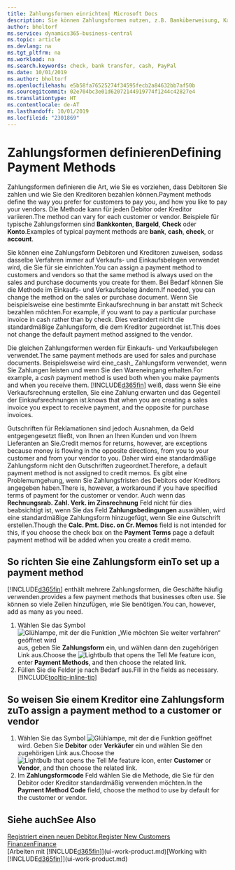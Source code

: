 ```yaml
---
title: Zahlungsformen einrichten| Microsoft Docs
description: Sie können Zahlungsformen nutzen, z.B. Banküberweisung, Kasse oder Paypal, um festzulegen, wie eine Rechnung bezahlt wird.
author: bholtorf
ms.service: dynamics365-business-central
ms.topic: article
ms.devlang: na
ms.tgt_pltfrm: na
ms.workload: na
ms.search.keywords: check, bank transfer, cash, PayPal
ms.date: 10/01/2019
ms.author: bholtorf
ms.openlocfilehash: e5b58fa76525274f34595fecb2a84632bb7af50b
ms.sourcegitcommit: 02e704bc3e01d62072144919774f1244c42827e4
ms.translationtype: HT
ms.contentlocale: de-AT
ms.lasthandoff: 10/01/2019
ms.locfileid: "2301869"
---
```

# <a name="defining-payment-methods"></a><span data-ttu-id="37b69-103">Zahlungsformen definieren</span><span class="sxs-lookup"><span data-stu-id="37b69-103">Defining Payment Methods</span></span>
<span data-ttu-id="37b69-104">Zahlungsformen definieren die Art, wie Sie es vorziehen, dass Debitoren Sie zahlen und wie Sie den Kreditoren bezahlen können.</span><span class="sxs-lookup"><span data-stu-id="37b69-104">Payment methods define the way you prefer for customers to pay you, and how you like to pay your vendors.</span></span> <span data-ttu-id="37b69-105">Die Methode kann für jeden Debitor oder Kreditor variieren.</span><span class="sxs-lookup"><span data-stu-id="37b69-105">The method can vary for each customer or vendor.</span></span> <span data-ttu-id="37b69-106">Beispiele für typische Zahlungsformen sind **Bankkonten**, **Bargeld**, **Check** oder **Konto**.</span><span class="sxs-lookup"><span data-stu-id="37b69-106">Examples of typical payment methods are **bank**, **cash**, **check**, or **account**.</span></span>

<span data-ttu-id="37b69-107">Sie können eine Zahlungsform Debitoren und Kreditoren zuweisen, sodass dasselbe Verfahren  immer auf Verkaufs- und Einkaufsbelegen verwendet wird, die Sie für sie einrichten.</span><span class="sxs-lookup"><span data-stu-id="37b69-107">You can assign a payment method to customers and vendors so that the same method is always used on the sales and purchase documents you create for them.</span></span> <span data-ttu-id="37b69-108">Bei Bedarf können Sie die Methode im Einkaufs- und Verkaufsbeleg ändern.</span><span class="sxs-lookup"><span data-stu-id="37b69-108">If needed, you can change the method on the sales or purchase document.</span></span> <span data-ttu-id="37b69-109">Wenn Sie beispielsweise eine bestimmte Einkaufsrechnung in bar anstatt mit Scheck bezahlen möchten.</span><span class="sxs-lookup"><span data-stu-id="37b69-109">For example, if you want to pay a particular purchase invoice in cash rather than by check.</span></span> <span data-ttu-id="37b69-110">Dies verändert nicht die standardmäßige Zahlungsform, die dem Kreditor zugeordnet ist.</span><span class="sxs-lookup"><span data-stu-id="37b69-110">This does not change the default payment method assigned to the vendor.</span></span>

<span data-ttu-id="37b69-111">Die gleichen Zahlungsformen werden für Einkaufs- und Verkaufsbelegen verwendet.</span><span class="sxs-lookup"><span data-stu-id="37b69-111">The same payment methods are used for sales and purchase documents.</span></span> <span data-ttu-id="37b69-112">Beispielsweise wird eine_cash_ Zahlungsform verwendet, wenn Sie Zahlungen leisten und wenn Sie den Wareneingang erhalten.</span><span class="sxs-lookup"><span data-stu-id="37b69-112">For example, a _cash_ payment method is used both when you make payments and when you receive them.</span></span> [!INCLUDE[d365fin](includes/d365fin_md.md)] <span data-ttu-id="37b69-113">weiß, dass wenn Sie eine Verkaufsrechnung erstellen, Sie eine Zahlung erwarten und das Gegenteil der Einkaufsrechnungen ist.</span><span class="sxs-lookup"><span data-stu-id="37b69-113">knows that when you are creating a sales invoice you expect to receive payment, and the opposite for purchase invoices.</span></span>

<span data-ttu-id="37b69-114">Gutschriften für Reklamationen sind jedoch Ausnahmen, da Geld entgegengesetzt fließt, von Ihnen an Ihren Kunden und von Ihrem Lieferanten an Sie.</span><span class="sxs-lookup"><span data-stu-id="37b69-114">Credit memos for returns, however, are exceptions because money is flowing in the opposite directions, from you to your customer and from your vendor to you.</span></span> <span data-ttu-id="37b69-115">Daher wird eine standardmäßige Zahlungsform nicht den Gutschriften zugeordnet.</span><span class="sxs-lookup"><span data-stu-id="37b69-115">Therefore, a default payment method is not assigned to credit memos.</span></span> <span data-ttu-id="37b69-116">Es gibt eine Problemumgehung, wenn Sie Zahlungsfristen des Debitors oder Kreditors angegeben haben.</span><span class="sxs-lookup"><span data-stu-id="37b69-116">There is, however, a workaround if you have specified terms of payment for the customer or vendor.</span></span> <span data-ttu-id="37b69-117">Auch wenn das **Rechnungsrab. Zahl. Verk. im Zinsrechnung** Feld nicht für dies beabsichtigt ist, wenn Sie das Feld **Zahlungsbedingungen** auswählen, wird eine standardmäßige Zahlungsform hinzugefügt, wenn Sie eine Gutschrift erstellen.</span><span class="sxs-lookup"><span data-stu-id="37b69-117">Though the **Calc. Pmt. Disc. on Cr. Memos** field is not intended for this, if you choose the check box on the **Payment Terms** page a default payment method will be added when you create a credit memo.</span></span>

## <a name="to-set-up-a-payment-method"></a><span data-ttu-id="37b69-118">So richten Sie eine Zahlungsform ein</span><span class="sxs-lookup"><span data-stu-id="37b69-118">To set up a payment method</span></span>
[!INCLUDE[d365fin](includes/d365fin_md.md)] <span data-ttu-id="37b69-119">enthält mehrere Zahlungsformen, die Geschäfte häufig verwenden.</span><span class="sxs-lookup"><span data-stu-id="37b69-119">provides a few payment methods that businesses often use.</span></span> <span data-ttu-id="37b69-120">Sie können so viele Zeilen hinzufügen, wie Sie benötigen.</span><span class="sxs-lookup"><span data-stu-id="37b69-120">You can, however, add as many as you need.</span></span>

1. <span data-ttu-id="37b69-121">Wählen Sie das Symbol ![Glühlampe, mit der die Funktion „Wie möchten Sie weiter verfahren“ geöffnet wird](media/ui-search/search_small.png "Wie möchten Sie weiter verfahren?") aus, geben Sie **Zahlungsform** ein, und wählen dann den zugehörigen Link aus.</span><span class="sxs-lookup"><span data-stu-id="37b69-121">Choose the ![Lightbulb that opens the Tell Me feature](media/ui-search/search_small.png "Tell me what you want to do") icon, enter **Payment Methods**, and then choose the related link.</span></span>
2. <span data-ttu-id="37b69-122">Füllen Sie die Felder je nach Bedarf aus.</span><span class="sxs-lookup"><span data-stu-id="37b69-122">Fill in the fields as necessary.</span></span> [!INCLUDE[tooltip-inline-tip](includes/tooltip-inline-tip_md.md)]

## <a name="to-assign-a-payment-method-to-a-customer-or-vendor"></a><span data-ttu-id="37b69-123">So weisen Sie einem Kreditor eine Zahlungsform zu</span><span class="sxs-lookup"><span data-stu-id="37b69-123">To assign a payment method to a customer or vendor</span></span>
1. <span data-ttu-id="37b69-124">Wählen Sie das Symbol ![Glühlampe, mit der die Funktion](media/ui-search/search_small.png "Wie möchten Sie weiter verfahren") geöffnet wird. Geben Sie **Debitor** oder **Verkäufer** ein und wählen Sie den zugehörigen Link aus.</span><span class="sxs-lookup"><span data-stu-id="37b69-124">Choose the ![Lightbulb that opens the Tell Me feature](media/ui-search/search_small.png "Tell me what you want to do") icon, enter **Customer** or **Vendor**, and then choose the related link.</span></span>
2. <span data-ttu-id="37b69-125">Im **Zahlungsformcode** Feld wählen Sie die Methode, die Sie für den Debitor oder Kreditor standardmäßig verwenden möchten.</span><span class="sxs-lookup"><span data-stu-id="37b69-125">In the **Payment Method Code** field, choose the method to use by default for the customer or vendor.</span></span>

## <a name="see-also"></a><span data-ttu-id="37b69-126">Siehe auch</span><span class="sxs-lookup"><span data-stu-id="37b69-126">See Also</span></span>
[<span data-ttu-id="37b69-127">Registriert einen neuen Debitor.</span><span class="sxs-lookup"><span data-stu-id="37b69-127">Register New Customers</span></span>](sales-how-register-new-customers.md)  
[<span data-ttu-id="37b69-128">Finanzen</span><span class="sxs-lookup"><span data-stu-id="37b69-128">Finance</span></span>](finance.md)  
<span data-ttu-id="37b69-129">[Arbeiten mit [!INCLUDE[d365fin](includes/d365fin_md.md)]](ui-work-product.md)</span><span class="sxs-lookup"><span data-stu-id="37b69-129">[Working with [!INCLUDE[d365fin](includes/d365fin_md.md)]](ui-work-product.md)</span></span>  

